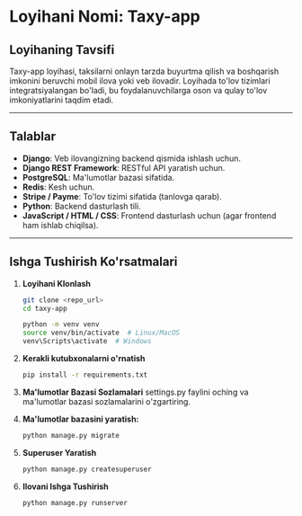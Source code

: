 # Loyihani Nomi: Taxy-app

## Loyihaning Tavsifi
Taxy-app loyihasi, taksilarni onlayn tarzda buyurtma qilish va boshqarish imkonini beruvchi mobil ilova yoki veb ilovadir. Loyihada to'lov tizimlari integratsiyalangan bo'ladi, bu foydalanuvchilarga oson va qulay to'lov imkoniyatlarini taqdim etadi.

---

## Talablar
- **Django**: Veb ilovangizning backend qismida ishlash uchun.
- **Django REST Framework**: RESTful API yaratish uchun.
- **PostgreSQL**: Ma'lumotlar bazasi sifatida.
- **Redis**: Kesh uchun.
- **Stripe / Payme**: To'lov tizimi sifatida (tanlovga qarab).
- **Python**: Backend dasturlash tili.
- **JavaScript / HTML / CSS**: Frontend dasturlash uchun (agar frontend ham ishlab chiqilsa).

---

## Ishga Tushirish Ko'rsatmalari
1. **Loyihani Klonlash**
     ```bash
   git clone <repo_url>
   cd taxy-app

   python -m venv venv
   source venv/bin/activate  # Linux/MacOS
   venv\Scripts\activate  # Windows
2. **Kerakli kutubxonalarni o'rnatish**
      ```bash 
      pip install -r requirements.txt
3. **Ma'lumotlar Bazasi Sozlamalari** settings.py faylini oching va ma'lumotlar bazasi sozlamalarini o'zgartiring.

4. **Ma'lumotlar bazasini yaratish:**
      ```bash 
      python manage.py migrate

5. **Superuser Yaratish**
      ```bash 
      python manage.py createsuperuser
6. **Ilovani Ishga Tushirish**
      ```bash 
      python manage.py runserver




  

 



